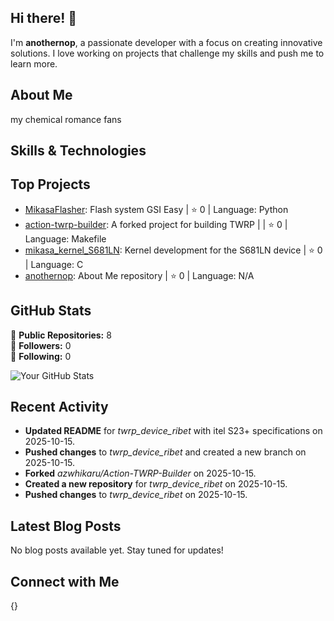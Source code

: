 ## Hi there! 👋

I'm **anothernop**, a passionate developer with a focus on creating innovative solutions. I love working on projects that challenge my skills and push me to learn more.

## About Me

my chemical romance fans

## Skills & Technologies



## Top Projects

- [MikasaFlasher](https://github.com/anothernop/MikasaFlasher): Flash system GSI Easy | ⭐ 0 | Language: Python
- [action-twrp-builder](https://github.com/anothernop/Action-TWRP-Builder): A forked project for building TWRP | | ⭐ 0 | Language: Makefile
- [mikasa_kernel_S681LN](https://github.com/anothernop/mikasa_kernel_S681LN): Kernel development for the S681LN device | ⭐ 0 | Language: C
- [anothernop](https://github.com/anothernop/anothernop): About Me repository | ⭐ 0 | Language: N/A

## GitHub Stats

🎉 **Public Repositories:** 8  
👥 **Followers:** 0  
👤 **Following:** 0  

![Your GitHub Stats](https://github-readme-stats.vercel.app/api?username=anothernop&show_icons=true&theme=radical)

## Recent Activity

- **Updated README** for *twrp_device_ribet* with itel S23+ specifications on 2025-10-15.
- **Pushed changes** to *twrp_device_ribet* and created a new branch on 2025-10-15.
- **Forked** *azwhikaru/Action-TWRP-Builder* on 2025-10-15.
- **Created a new repository** for *twrp_device_ribet* on 2025-10-15.
- **Pushed changes** to *twrp_device_ribet* on 2025-10-15.

## Latest Blog Posts

No blog posts available yet. Stay tuned for updates!

## Connect with Me

{}
